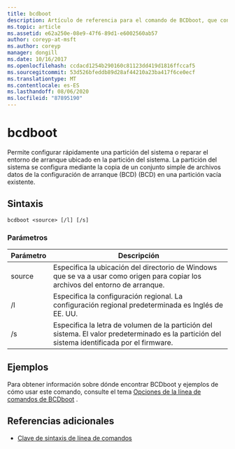 ```yaml
---
title: bcdboot
description: Artículo de referencia para el comando de BCDboot, que configura rápidamente una partición del sistema o repara el entorno de arranque ubicado en la partición del sistema.
ms.topic: article
ms.assetid: e62a250e-08e9-47f6-89d1-e6002560ab57
author: coreyp-at-msft
ms.author: coreyp
manager: dongill
ms.date: 10/16/2017
ms.openlocfilehash: ccdacd1254b290160c81123dd419d1816ffccaf5
ms.sourcegitcommit: 53d526bfeddb89d28af44210a23ba417f6ce0ecf
ms.translationtype: MT
ms.contentlocale: es-ES
ms.lasthandoff: 08/06/2020
ms.locfileid: "87895190"
---
```

# <a name="bcdboot"></a>bcdboot

Permite configurar rápidamente una partición del sistema o reparar el entorno de arranque ubicado en la partición del sistema. La partición del sistema se configura mediante la copia de un conjunto simple de archivos datos de la configuración de arranque (BCD) (BCD) en una partición vacía existente.

## <a name="syntax"></a>Sintaxis

```
bcdboot <source> [/l] [/s]
```

### <a name="parameters"></a>Parámetros

| Parámetro | Descripción |
| --------- | ----------- |
| source | Especifica la ubicación del directorio de Windows que se va a usar como origen para copiar los archivos del entorno de arranque. |
| /l | Especifica la configuración regional. La configuración regional predeterminada es Inglés de EE. UU. |
| /s | Especifica la letra de volumen de la partición del sistema. El valor predeterminado es la partición del sistema identificada por el firmware. |

## <a name="examples"></a>Ejemplos

Para obtener información sobre dónde encontrar BCDboot y ejemplos de cómo usar este comando, consulte el tema [Opciones de la línea de comandos de BCDboot](/previous-versions/windows/it-pro/windows-8.1-and-8/hh824874(v=win.10)) .

## <a name="additional-references"></a>Referencias adicionales

- [Clave de sintaxis de línea de comandos](command-line-syntax-key.md)
